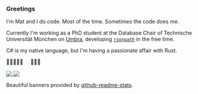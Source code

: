 ### Greetings

I'm Mat and I do code. Most of the time. Sometimes the code does me.

Currently I'm working as a PhD student at the Database Chair of Technische Universität München on [Umbra](https://umbra-db.com/),
developing [`rsonpath`](https://github.com/v0ldek/rsonpath) in the free time.

C# is my native language, but I'm having a passionate affair with Rust.

🌟🌟🌟🌟🌟 &nbsp; &nbsp; 🌟🌟🌟

<a href="https://github.com/anuraghazra/github-readme-stats">
  <img align="center" src="https://github-readme-stats.vercel.app/api?username=v0ldek&count_private=true&show_icons=true&title_color=ff4400&icon_color=ff4400&bg_color=0d1117&text_color=f0f6fC" />
</a>
<a href="https://github.com/anuraghazra/github-readme-stats">
  <img align="center" src="https://github-readme-stats.vercel.app/api/top-langs/?username=v0ldek&layout=compact&hide=html,css&langs_count=6&title_color=ff4400&icon_color=ff4400&bg_color=0d1117&text_color=f0f6fC" />
</a>

Beautiful banners provided by [github-readme-stats](https://github.com/anuraghazra/github-readme-stats).

<!--
**V0ldek/V0ldek** is a ✨ _special_ ✨ repository because its `README.md` (this file) appears on your GitHub profile.

Here are some ideas to get you started:

- 🔭 I’m currently working on ...
- 🌱 I’m currently learning ...
- 👯 I’m looking to collaborate on ...
- 🤔 I’m looking for help with ...
- 💬 Ask me about ...![obraz](https://user-images.githubusercontent.com/20441980/169535997-a1988424-c9e2-4e09-afce-07196bf1259a.png)
![obraz](https://user-images.githubusercontent.com/20441980/169535992-223b5085-cf15-4702-b986-8104bfc059a6.png)

- 📫 How to reach me: ...
- 😄 Pronouns: ...
- ⚡ Fun fact: ...
-->
